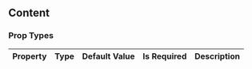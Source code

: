 ## Content 



### Prop Types
Property | Type | Default Value | Is Required | Description
:--- | :--- | :--- | :--- | :---
